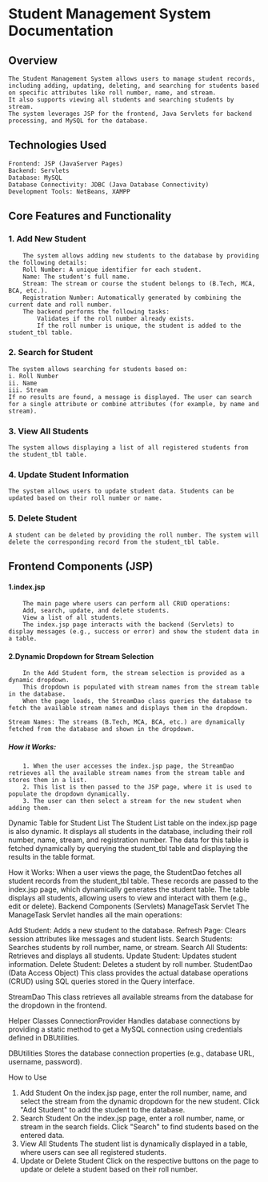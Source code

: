 # **Student Management System Documentation**

## **Overview**
    The Student Management System allows users to manage student records, including adding, updating, deleting, and searching for students based on specific attributes like roll number, name, and stream.
    It also supports viewing all students and searching students by stream.
    The system leverages JSP for the frontend, Java Servlets for backend processing, and MySQL for the database.

## **Technologies Used**
    Frontend: JSP (JavaServer Pages)
    Backend: Servlets
    Database: MySQL
    Database Connectivity: JDBC (Java Database Connectivity)
    Development Tools: NetBeans, XAMPP



## **Core Features and Functionality**
###  **1. Add New Student**
        The system allows adding new students to the database by providing the following details:
        Roll Number: A unique identifier for each student.
        Name: The student's full name.
        Stream: The stream or course the student belongs to (B.Tech, MCA, BCA, etc.).
        Registration Number: Automatically generated by combining the current date and roll number.
        The backend performs the following tasks:
            Validates if the roll number already exists.
            If the roll number is unique, the student is added to the student_tbl table.


###  **2. Search for Student**
    The system allows searching for students based on:
    i. Roll Number
    ii. Name
    iii. Stream
    If no results are found, a message is displayed. The user can search for a single attribute or combine attributes (for example, by name and stream).

###  **3. View All Students**
    The system allows displaying a list of all registered students from the student_tbl table.

###  **4. Update Student Information**
    The system allows users to update student data. Students can be updated based on their roll number or name.

###  **5. Delete Student**
    A student can be deleted by providing the roll number. The system will delete the corresponding record from the student_tbl table.

##  **Frontend Components (JSP)**
####  **1.index.jsp**
        The main page where users can perform all CRUD operations:
        Add, search, update, and delete students.
        View a list of all students.
        The index.jsp page interacts with the backend (Servlets) to display messages (e.g., success or error) and show the student data in a table.

####  **2.Dynamic Dropdown for Stream Selection**
        In the Add Student form, the stream selection is provided as a dynamic dropdown. 
        This dropdown is populated with stream names from the stream table in the database.
        When the page loads, the StreamDao class queries the database to fetch the available stream names and displays them in the dropdown.

    Stream Names: The streams (B.Tech, MCA, BCA, etc.) are dynamically fetched from the database and shown in the dropdown.

##### **How it Works:**
        1. When the user accesses the index.jsp page, the StreamDao retrieves all the available stream names from the stream table and stores them in a list.
        2. This list is then passed to the JSP page, where it is used to populate the dropdown dynamically.
        3. The user can then select a stream for the new student when adding them.


Dynamic Table for Student List
The Student List table on the index.jsp page is also dynamic. It displays all students in the database, including their roll number, name, stream, and registration number. The data for this table is fetched dynamically by querying the student_tbl table and displaying the results in the table format.


How it Works:
When a user views the page, the StudentDao fetches all student records from the student_tbl table.
These records are passed to the index.jsp page, which dynamically generates the student table.
The table displays all students, allowing users to view and interact with them (e.g., edit or delete).
Backend Components (Servlets)
ManageTask Servlet
The ManageTask Servlet handles all the main operations:

Add Student: Adds a new student to the database.
Refresh Page: Clears session attributes like messages and student lists.
Search Students: Searches students by roll number, name, or stream.
Search All Students: Retrieves and displays all students.
Update Student: Updates student information.
Delete Student: Deletes a student by roll number.
StudentDao (Data Access Object)
This class provides the actual database operations (CRUD) using SQL queries stored in the Query interface.

StreamDao
This class retrieves all available streams from the database for the dropdown in the frontend.

Helper Classes
ConnectionProvider
Handles database connections by providing a static method to get a MySQL connection using credentials defined in DBUtilities.

DBUtilities
Stores the database connection properties (e.g., database URL, username, password).

How to Use
1. Add Student
On the index.jsp page, enter the roll number, name, and select the stream from the dynamic dropdown for the new student.
Click "Add Student" to add the student to the database.
2. Search Student
On the index.jsp page, enter a roll number, name, or stream in the search fields.
Click "Search" to find students based on the entered data.
3. View All Students
The student list is dynamically displayed in a table, where users can see all registered students.
4. Update or Delete Student
Click on the respective buttons on the page to update or delete a student based on their roll number.
